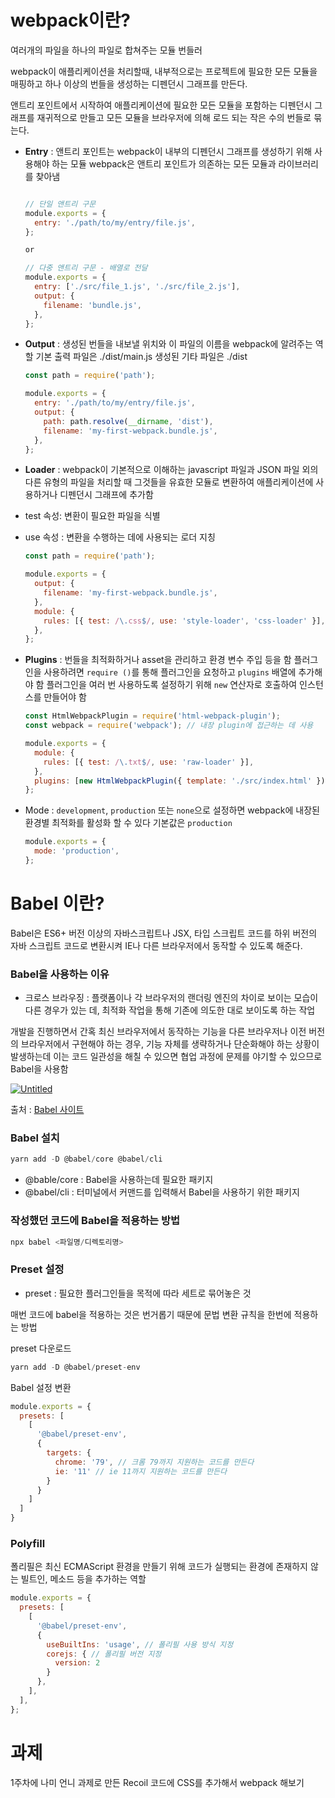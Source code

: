 # webpack이란?

여러개의 파일을 하나의 파일로 합쳐주는 모듈 번들러

webpack이 애플리케이션을 처리할때, 내부적으로는 프로젝트에 필요한 모든 모듈을 매핑하고 하나 이상의 번들을 생성하는 디펜던시 그래프를 만든다.

앤트리 포인트에서 시작하여 애플리케이션에 필요한 모든 모듈을 포함하는 디펜던시 그래프를 재귀적으로 만들고 모든 모듈을 브라우저에 의해 로드 되는 작은 수의 번들로 묶는다.

- **Entry** : 앤트리 포인트는 webpack이 내부의 디펜던시 그래프를 생성하기 위해 사용해야 하는 모듈
webpack은 앤트리 포인트가 의존하는 모든 모듈과 라이브러리를 찾아냄
    
    ```jsx
    
    // 단일 앤트리 구문
    module.exports = {
      entry: './path/to/my/entry/file.js',
    };
    
    or
    
    // 다중 앤트리 구문 - 배열로 전달
    module.exports = {
      entry: ['./src/file_1.js', './src/file_2.js'],
      output: {
        filename: 'bundle.js',
      },
    };
    ```
    

- **Output** : 생성된 번들을 내보낼 위치와 이 파일의 이름을 webpack에 알려주는 역할
기본 출력 파일은 ./dist/main.js
생성된 기타 파일은 ./dist
    
    ```jsx
    const path = require('path');
    
    module.exports = {
      entry: './path/to/my/entry/file.js',
      output: {
        path: path.resolve(__dirname, 'dist'),
        filename: 'my-first-webpack.bundle.js',
      },
    };
    ```
    

- **Loader** : webpack이 기본적으로 이해하는 javascript 파일과 JSON 파일 외의 다른 유형의 파일을 처리할 때 그것들을 유효한 모듈로 변환하여 애플리케이션에 사용하거나 디펜던시 그래프에 추가함
 - test 속성: 변환이 필요한 파일을 식별
 - use 속성 : 변환을 수행하는 데에 사용되는 로더 지칭
    
    ```jsx
    const path = require('path');
    
    module.exports = {
      output: {
        filename: 'my-first-webpack.bundle.js',
      },
      module: {
        rules: [{ test: /\.css$/, use: 'style-loader', 'css-loader' }],
      },
    };
    ```
    

- **Plugins** : 번들을 최적화하거나 asset을 관리하고 환경 변수 주입 등을 함
플러그인을 사용하려면 `require ()`를 통해 플러그인을 요청하고 `plugins` 배열에 추가해야 함
플러그인을 여러 번 사용하도록 설정하기 위해 `new` 연산자로 호출하여 인스턴스를 만들어야 함
    
    ```jsx
    const HtmlWebpackPlugin = require('html-webpack-plugin');
    const webpack = require('webpack'); // 내장 plugin에 접근하는 데 사용
    
    module.exports = {
      module: {
        rules: [{ test: /\.txt$/, use: 'raw-loader' }],
      },
      plugins: [new HtmlWebpackPlugin({ template: './src/index.html' })],
    };
    ```
    

- Mode : `development`, `production` 또는 `none`으로 설정하면 webpack에 내장된 환경별 최적화를 활성화 할 수 있다
기본값은 `production`
    
    ```jsx
    module.exports = {
      mode: 'production',
    };
    ```
    

# Babel 이란?

Babel은 ES6+ 버전 이상의 자바스크립트나 JSX, 타입 스크립트 코드를 하위 버전의 자바 스크립트 코드로 변환시켜 IE나 다른 브라우저에서 동작할 수 있도록 해준다.

### Babel을 사용하는 이유

- 크로스 브라우징
: 플랫폼이나 각 브라우저의 랜더링 엔진의 차이로 보이는 모습이 다른 경우가 있는 데, 최적화 작업을 통해 기존에 의도한 대로 보이도록 하는 작업

개발을 진행하면서 간혹 최신 브라우저에서 동작하는 기능을 다른 브라우저나 이전 버전의 브라우저에서 구현해야 하는 경우, 기능 자체를 생략하거나 단순화해야 하는 상황이 발생하는데 이는 코드 일관성을 해칠 수 있으면 협업 과정에 문제를 야기할 수 있으므로 Babel을 사용함

[![Untitled](https://s3-us-west-2.amazonaws.com/secure.notion-static.com/a61dbebc-5967-40f6-80d1-4b914d39b7e0/Untitled.png)](https://www.notion.so/Webpack-babel-fe6e7c6165134aa68a8ce6a10dae39d7#00481596bd6e4949b2a9c0fe2d7734c1)

출처 : [Babel 사이트](https://babeljs.io/)

### Babel 설치

```jsx
yarn add -D @babel/core @babel/cli
```

- @bable/core : Babel을 사용하는데 필요한 패키지
- @babel/cli : 터미널에서 커맨드를 입력해서 Babel을 사용하기 위한 패키지

### 작성했던 코드에 Babel을 적용하는 방법

```jsx
npx babel <파일명/디렉토리명>
```

### Preset 설정

- preset : 필요한 플러그인들을 목적에 따라 세트로 묶어놓은 것

매번 코드에 babel을 적용하는 것은 번거롭기 때문에 문법 변환 규칙을 한번에 적용하는 방법

preset 다운로드

```jsx
yarn add -D @babel/preset-env
```

Babel 설정 변환

```jsx
module.exports = {
  presets: [
    [
      '@babel/preset-env',
      {
        targets: {
          chrome: '79', // 크롬 79까지 지원하는 코드를 만든다
          ie: '11' // ie 11까지 지원하는 코드를 만든다
        }
      }
    ]
  ]
}
```

### Polyfill

폴리필은 최신 ECMAScript 환경을 만들기 위해 코드가 실행되는 환경에 존재하지 않는 빌트인, 메소드 등을 추가하는 역할

```jsx
module.exports = {
  presets: [
    [
      '@babel/preset-env',
      {
        useBuiltIns: 'usage', // 폴리필 사용 방식 지정
        corejs: { // 폴리필 버전 지정
          version: 2
        }
      },
    ],
  ],
};
```

# 과제

1주차에 나미 언니 과제로 만든 Recoil 코드에 CSS를 추가해서 webpack 해보기
